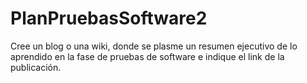 # PlanPruebasSoftware2
Cree un blog o una wiki, donde se plasme un resumen ejecutivo de lo aprendido en la fase de pruebas de software e indique el link de la publicación.
